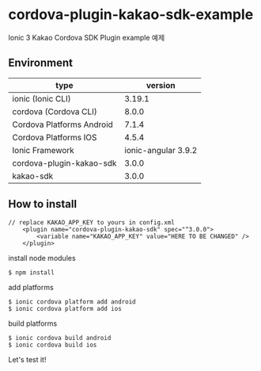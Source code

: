 # cordova-plugin-kakao-sdk-example
Ionic 3 Kakao Cordova SDK Plugin example 예제 


## Environment
|type|version
|---|---
|ionic (Ionic CLI)|3.19.1
|cordova (Cordova CLI)|8.0.0
|Cordova Platforms Android|7.1.4
|Cordova Platforms IOS|4.5.4
|Ionic Framework|ionic-angular 3.9.2
|cordova-plugin-kakao-sdk|3.0.0
|kakao-sdk|3.0.0

## How to install
```
// replace KAKAO_APP_KEY to yours in config.xml
    <plugin name="cordova-plugin-kakao-sdk" spec="^3.0.0">
        <variable name="KAKAO_APP_KEY" value="HERE TO BE CHANGED" />
    </plugin>
```

install node modules
```
$ npm install 
```

add platforms 
```
$ ionic cordova platform add android
$ ionic cordova platform add ios

```

build platforms 
```
$ ionic cordova build android
$ ionic cordova build ios

```

Let's test it!
